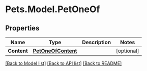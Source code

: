 # Pets.Model.PetOneOf

## Properties

Name | Type | Description | Notes
------------ | ------------- | ------------- | -------------
**Content** | [**PetOneOfContent**](PetOneOfContent.md) |  | [optional] 

[[Back to Model list]](../README.md#documentation-for-models) [[Back to API list]](../README.md#documentation-for-api-endpoints) [[Back to README]](../README.md)

